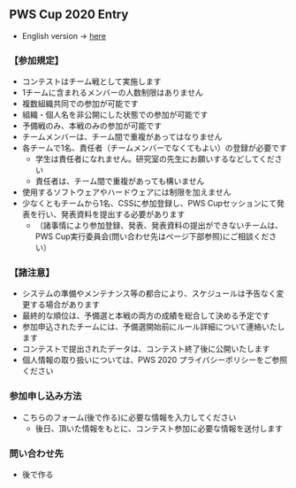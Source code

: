## PWS Cup 2020 Entry
- English version -> [here](./cup20_e.md)


### 【参加規定】

- コンテストはチーム戦として実施します
- 1チームに含まれるメンバーの人数制限はありません
- 複数組織共同での参加が可能です
- 組織・個人名を非公開にした状態での参加が可能です
- 予備戦のみ、本戦のみの参加が可能です
- チームメンバーは、チーム間で重複があってはなりません
- 各チームで1名、責任者（チームメンバーでなくてもよい）の登録が必要です
  - 学生は責任者になれません。研究室の先生にお願いするなどしてください
  - 責任者は、チーム間で重複があっても構いません
- 使用するソフトウェアやハードウェアには制限を加えません
- 少なくともチームから1名、CSSに参加登録し、PWS Cupセッションにて発表を行い、発表資料を提出する必要があります
  - （諸事情により参加登録、発表、発表資料の提出ができないチームは、PWS Cup実行委員会(問い合わせ先はページ下部参照)にご相談ください）

### 【諸注意】
- システムの準備やメンテナンス等の都合により、スケジュールは予告なく変更する場合があります
- 最終的な順位は、予備選と本戦の両方の成績を総合して決める予定です
- 参加申込されたチームには、予備選開始前にルール詳細について連絡いたします
- コンテストで提出されたデータは、コンテスト終了後に公開いたします
- 個人情報の取り扱いについては、PWS 2020 プライバシーポリシーをご参照ください

### 参加申し込み方法
- こちらのフォーム(後で作る)に必要な情報を入力してください
  - 後日、頂いた情報をもとに、コンテスト参加に必要な情報を送付します

### 問い合わせ先
- 後で作る
